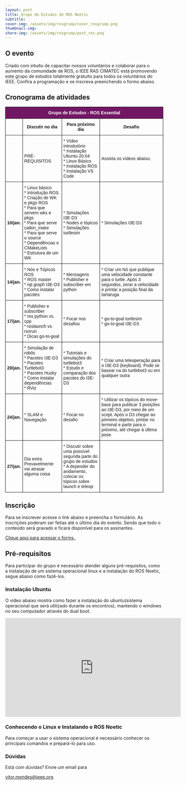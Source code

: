 ```yaml
---
layout: post
title: Grupo de Estudos de ROS Noetic
subtitle: 
cover-img: /assets/img/rosgruop/cover_rosgruop.png
thumbnail-img: 
share-img: /assets/img/rosgruop/post_ros.png
---
```


## O evento

Criado com intuito de capacitar nossos voluntários e colaborar para o aumento da comunidade de ROS, o IEEE RAS CIMATEC está promovendo este grupo de estudos totalmente gratuito para todos os voluntários do IEEE. Confira a programação e se inscreva preenchendo o forms abaixo.

## Cronograma de atividades

<style type="text/css">
.tg  {border-collapse:collapse;border-spacing:0;}
.tg td{border-color:black;border-style:solid;border-width:1px;font-family:Arial, sans-serif;font-size:14px;
  overflow:hidden;padding:10px 5px;word-break:normal;}
.tg th{border-color:black;border-style:solid;border-width:1px;font-family:Arial, sans-serif;font-size:14px;
  font-weight:normal;overflow:hidden;padding:10px 5px;word-break:normal;}
.tg .tg-cly1{text-align:left;vertical-align:middle}
.tg .tg-4v02{background-color:#721764;color:#FFF;font-weight:bold;text-align:center;vertical-align:middle}
.tg .tg-wa1i{font-weight:bold;text-align:center;vertical-align:middle}
.tg .tg-kcps{background-color:#FFF;text-align:left;vertical-align:bottom}
</style>
<table class="tg">
<thead>
  <tr>
    <th class="tg-4v02" colspan="4"><span style="font-weight:bold;color:#FFF;background-color:#721764">Grupo de Estudos - ROS Essential</span></th>
  </tr>
</thead>
<tbody>
  <tr>
    <td class="tg-cly1"></td>
    <td class="tg-wa1i"><span style="font-weight:bold">Discutir no dia</span></td>
    <td class="tg-wa1i"><span style="font-weight:bold">Para próximo dia</span></td>
    <td class="tg-wa1i"><span style="font-weight:bold">Desafio</span></td>
  </tr>
  <tr>
    <td class="tg-cly1"></td>
    <td class="tg-cly1">PRÉ-REQUISITOS</td>
    <td class="tg-cly1">* Vídeo introdutório<br>* Instalação Ubuntu 20.04<br>* Linux Básico<br>* Instalação ROS <br>* Instalação VS Code</td>
    <td class="tg-cly1">Assista os vídeos abaixo.</td>
  </tr>
  <tr>
    <td class="tg-wa1i"><span style="font-weight:bold">10/jan.</span></td>
    <td class="tg-cly1">* Linux básico<br>* Introdução ROS<br>* Criação de WK e pkgs ROS<br>* Para que servem wks e pkgs<br>* Para que serve catkin_make<br>* Para que serve o source<br>* Dependências e CMakeLists<br>* Estrutura de um WK</td>
    <td class="tg-cly1">* Simulações I3E-D3<br>* Nodes e tópicos<br>* Simulações turtlesim</td>
    <td class="tg-cly1">* Simulações I3E-D3</td>
  </tr>
  <tr>
    <td class="tg-wa1i"><span style="font-weight:bold">14/jan.</span></td>
    <td class="tg-cly1">* Nós e Tópicos ROS<br>* ROS master<br>* rqt graph I3E-D3<br>* Como instalar pacotes</td>
    <td class="tg-cly1">* Mensagens<br>* Publisher e subscriber em python</td>
    <td class="tg-cly1">* Criar um Nó que publique uma velocidade constante para o turtle. Após 3 segundos, zerar a velocidade e printar a posição final da tartaruga</td>
  </tr>
  <tr>
    <td class="tg-wa1i"><span style="font-weight:bold">17/jan.</span></td>
    <td class="tg-cly1">* Publisher e subscriber<br>* ros python vs. cpp<br>* roslaunch vs. rosrun<br>* Dicas go-to-goal</td>
    <td class="tg-cly1">* Focar nos desafios</td>
    <td class="tg-cly1">* go-to-goal turtlesim<br>* go-to-goal I3E-D3</td>
  </tr>
  <tr>
    <td class="tg-wa1i"><span style="font-weight:bold">20/jan.</span></td>
    <td class="tg-cly1">* Simulação de robôs<br>* Pacotes I3E-D3<br>* Pacotes Turtlebot3<br>* Pacotes Husky<br>* Como instalar dependências<br>* RViz</td>
    <td class="tg-cly1">* Tutoriais e simulações do turtlebot3<br>* Estudo e comparação dos pacotes do I3E-D3 </td>
    <td class="tg-cly1">* Criar uma teleoperação para o I3E-D3 (keyboard). Pode se basear na do turtlebot3 ou em qualquer outra</td>
  </tr>
  <tr>
    <td class="tg-wa1i"><span style="font-weight:bold">24/jan.</span></td>
    <td class="tg-cly1">* SLAM e Navegação</td>
    <td class="tg-cly1">* Focar no desafio</td>
    <td class="tg-cly1">* Utilizar os tópicos do move-base para publicar 3 posições ao I3E-D3, por meio de um script. Após o D3 chegar ao primeiro objetivo, printar no terminal e partir para o próximo, até chegar à última pose.</td>
  </tr>
  <tr>
    <td class="tg-wa1i"><span style="font-weight:bold">27/jan.</span></td>
    <td class="tg-cly1">Dia extra. Provavelmente vai atrasar alguma coisa</td>
    <td class="tg-kcps"><span style="background-color:#FFF">* Discutir sobre uma possível segunda parte do grupo de estudos </span><br><span style="background-color:#FFF">* A depender do andamento, colocar os tópicos sobre launch e teleop</span></td>
    <td class="tg-cly1"></td>
  </tr>
</tbody>
</table>

## Inscrição
Para se inscrever acesse o link abaixo e preencha o formulário.
As inscrições poderam ser feitas até o último dia do evento. Sendo que todo o conteúdo será gravado e ficará disponível para os assinantes.
<p>
<a href="https://forms.gle/fnEZsGAMBxxR5NgF6"
   title="Formulário para inscrição."> Clique aqui para acessar o forms.</a>.
</p>

## Pré-requisitos

Para participar do grupo é necessário atender alguns pré-requisitos, como a instalação de um sistema operacional linux e a instalação do ROS Noetic, segue abaixo como fazê-los.

### Instalação Ubuntu
O vídeo abaixo mostra como fazer a instalação do ubuntu(sistema operacional que será utilizado durante os encontros), mantendo o windows no seu computador através do dual boot.
<iframe width="560" height="315" src="https://www.youtube.com/embed/A4wkqIlQLM8" title="YouTube video player" frameborder="0" allow="accelerometer; autoplay; clipboard-write; encrypted-media; gyroscope; picture-in-picture" allowfullscreen></iframe>
<br>

### Conhecendo o Linux e Instalando o ROS Noetic
Para começar a usar o sistema operacional é necessário conhecer os principais comandos e prepará-lo para uso.



### Dúvidas
Está com dúvidas? Envie um email para 
<p>
<a href="vitor.mendes@ieee.org"
   title="Email de Vitor."> vitor.mendes@ieee.org</a>.
</p>

